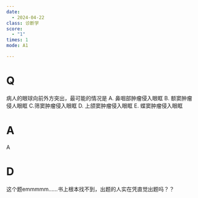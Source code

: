 ```yaml
---
date:
  - 2024-04-22
class: 诊断学
score:
  - "1"
times: 1
mode: A1

--- 
```



# Q
病人的眼球向前外方突出，最可能的情况是
A. 鼻咽部肿瘤侵入眼眶 
B. 额窦肿瘤侵人眼眶 
C.筛窦肿瘤侵入眼眶
D. 上颌窦肿瘤侵入眼眶 
E. 蝶窦肿瘤侵入眼眶

# A

A



# D
这个题emmmmm……书上根本找不到，出题的人实在凭直觉出题吗？？